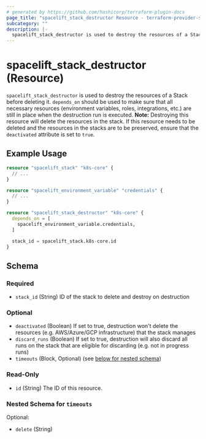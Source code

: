 ```yaml
---
# generated by https://github.com/hashicorp/terraform-plugin-docs
page_title: "spacelift_stack_destructor Resource - terraform-provider-spacelift"
subcategory: ""
description: |-
  spacelift_stack_destructor is used to destroy the resources of a Stack before deleting it. depends_on should be used to make sure that all necessary resources (environment variables, roles, integrations, etc.) are still in place when the destruction run is executed. Note: Destroying this resource will delete the resources in the stack. If this resource needs to be deleted and the resources in the stacks are to be preserved, ensure that the deactivated attribute is set to true.
---
```


# spacelift_stack_destructor (Resource)

`spacelift_stack_destructor` is used to destroy the resources of a Stack before deleting it. `depends_on` should be used to make sure that all necessary resources (environment variables, roles, integrations, etc.) are still in place when the destruction run is executed. **Note:** Destroying this resource will delete the resources in the stack. If this resource needs to be deleted and the resources in the stacks are to be preserved, ensure that the `deactivated` attribute is set to `true`.

## Example Usage

```terraform
resource "spacelift_stack" "k8s-core" {
  // ...
}

resource "spacelift_environment_variable" "credentials" {
  // ...
}

resource "spacelift_stack_destructor" "k8s-core" {
  depends_on = [
    spacelift_environment_variable.credentials,
  ]

  stack_id = spacelift_stack.k8s-core.id
}
```

<!-- schema generated by tfplugindocs -->
## Schema

### Required

- `stack_id` (String) ID of the stack to delete and destroy on destruction

### Optional

- `deactivated` (Boolean) If set to true, destruction won't delete the resources (e.g. AWS/Azure/GCP infrastructure) that the stack manages
- `discard_runs` (Boolean) If set to true, destruction will also discard all runs on the stack that are eligible for discarding (e.g. not in progress runs)
- `timeouts` (Block, Optional) (see [below for nested schema](#nestedblock--timeouts))

### Read-Only

- `id` (String) The ID of this resource.

<a id="nestedblock--timeouts"></a>
### Nested Schema for `timeouts`

Optional:

- `delete` (String)
